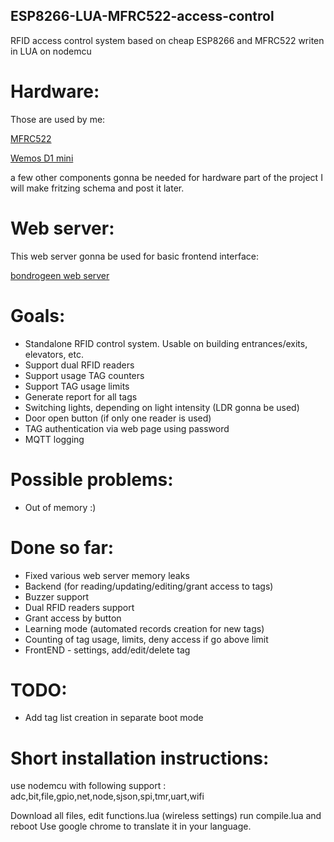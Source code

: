 ## ESP8266-LUA-MFRC522-access-control
RFID access control system based on cheap ESP8266 and MFRC522 writen in LUA on nodemcu

# Hardware:
Those are used by me:

[MFRC522](https://www.aliexpress.com/item/2PCS-MFRC-522-RC-522-Module-S50-RC522-Wireless-IC-RFID-Fudan-MFRC522-SPI-Writer-Reader/32847311032.html?ws_ab_test=searchweb0_0,searchweb201602_5_10152_10151_10065_10344_10068_10342_10343_10340_10341_10084_10083_10618_10630_10304_10307_10302_5711211_5722315_10313_10059_10534_100031_10103_10627_10626_10624_10623_10622_10621_10620_5711313_10142,searchweb201603_25,ppcSwitch_5&algo_expid=5781ac79-1a5f-4aab-ae26-798d1394cc6f-9&algo_pvid=5781ac79-1a5f-4aab-ae26-798d1394cc6f&priceBeautifyAB=0)

[Wemos D1 mini](https://www.aliexpress.com/item/1PCS-D1-mini-V2-Mini-NodeMcu-4M-bytes-Lua-WIFI-development-ESP8266-by-WeMos/32754697134.html?ws_ab_test=searchweb0_0%2Csearchweb201602_5_10152_10151_10065_10344_10068_10342_10343_10340_10341_10084_10083_10618_10630_10304_10307_10302_5711211_5722315_10313_10059_10534_100031_10103_10627_10626_10624_10623_10622_10621_10620_5711313_10142%2Csearchweb201603_25%2CppcSwitch_5&algo_expid=70d134ed-b2cf-4204-801a-484604cb7f80-0&algo_pvid=70d134ed-b2cf-4204-801a-484604cb7f80&priceBeautifyAB=0)

a few other components gonna be needed for hardware part of the project I will make fritzing schema and post it later.

# Web server:
This web server gonna be used for basic frontend interface:

[bondrogeen web server](https://github.com/bondrogeen/web-server)

# Goals:
* Standalone RFID control system. Usable on building entrances/exits, elevators, etc.
* Support dual RFID readers 
* Support usage TAG counters
* Support TAG usage limits
* Generate report for all tags
* Switching lights, depending on light intensity (LDR gonna be used)
* Door open button (if only one reader is used)
* TAG authentication via web page using password
* MQTT logging 

# Possible problems:

* Out of memory :)

# Done so far:

* Fixed various web server memory leaks
* Backend (for reading/updating/editing/grant access to tags)
* Buzzer support
* Dual RFID readers support
* Grant access by button
* Learning mode (automated records creation for new tags)
* Counting of tag usage, limits, deny access if go above limit
* FrontEND - settings, add/edit/delete tag

# TODO:

* Add tag list creation in separate boot mode

# Short installation instructions:

use nodemcu with following support :
adc,bit,file,gpio,net,node,sjson,spi,tmr,uart,wifi

Download all files, edit functions.lua (wireless settings)
run compile.lua and reboot
Use google chrome to translate it in your language.
